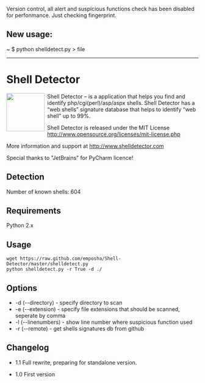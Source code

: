 Version control, all alert and suspicious functions check has been disabled for perfonmance. Just checking fingerprint.

New usage:
----------
~ $ python shelldetect.py > file

********************************

Shell Detector
==================
<img src="http://www.emposha.com/wp-content/uploads/2011/07/shelldetect3-300x201.png" width="100" align="left" style="padding-right: 4px;" /> 
Shell Detector – is a application that helps you find and identify php/cgi(perl)/asp/aspx shells. Shell Detector has a “web shells” signature database that helps to identify “web shell” up to 99%.

Shell Detector is released under the MIT License <http://www.opensource.org/licenses/mit-license.php>

More information and support at http://www.shelldetector.com

Special thanks to "JetBrains" for PyCharm licence!

Detection
---------

  Number of known shells: 604

Requirements
---------

  Python 2.x

Usage
-----

    wget https://raw.github.com/emposha/Shell-Detector/master/shelldetect.py
    python shelldetect.py -r True -d ./

Options
-------
 - -d (--directory)   - specify directory to scan
 - -e (--extension)   - specify file extensions that should be scanned, seperate by comma
 - -l (--linenumbers) - show line number where suspicious function used
 - -r (--remote)      - get shells signatures db from github

Changelog
---------

 - 1.1 Full rewrite, preparing for standalone version.

 - 1.0 First version
